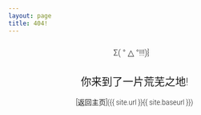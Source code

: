 ```yaml
---
layout: page
title: 404!
---
```


<style>
  a{
  color: #009688;
  }

.h1,.h2,.h3,.h4,.lead,body,h1,h2,h3,h4{
font-family:RobotoDraft,Roboto,"Helvetica Neue",Helvetica,"Segoe UI","Microsoft YaHei",arial,sans-serif;font-weight:300;
}
</style>

<h3 style="text-align: center">Σ( ° △ °!!!)︴</h3>
<h2 style="text-align: center">
你来到了一片荒芜之地!
</h2>
<div style="text-align: center">
[返回主页]({{ site.url }}{{ site.baseurl }})
</div>
